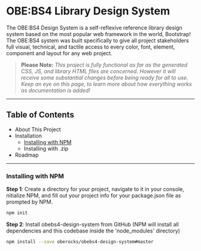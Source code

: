 # OBE:BS4 Library Design System

The OBE:BS4 Design System is a self-reflexive reference library design system based on the most popular web framework in the world, Bootstrap! The OBE:BS4 system was built specifically to give all project stakeholders full visual, technical, and tactile access to every color, font, element, component and layout for any web project.

> **Please Note:** *This project is fully functional as far as the generated CSS, JS, and library HTML files are concerned. However it will receive some substantial changes before being ready for all to use. Keep an eye on this page, to learn more about how everything works as documentation is added!*

---

## Table of Contents

* About This Project
* Installation
    * [Installing with NPM](#installing-with-npm)
    * Installing with .zip
* Roadmap

---

### Installing with NPM

**Step 1**: Create a directory for your project, navigate to it in your console, nitialize NPM, and fill out your project info for your package.json file as prompted by NPM.
```bash
npm init
```

**Step 2**: Install obebs4-design-system from GitHub (NPM will install all dependencies and this codebase inside the 'node_modules' directory)
```bash
npm install --save oberocks/obebs4-design-system#master
```

<!---
**Step 3**: Use the following series of command line scripts to move the starting library files into your working directory
```bash
npm run create-obebs4-directories
```
-->